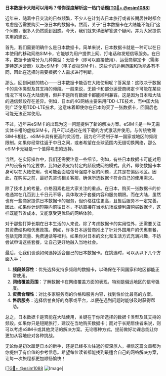 **日本数据卡大陆可以用吗？带你深度解析这一热门话题[[TG💪+ @esim1088](https://t.me/s/esim1088)]**

近年来，随着中日交流的日益频繁，不少人在计划去日本旅行或者长期居住时都会考虑是否需要购买一张日本的数据卡。然而，关于“日本数据卡在大陆能不能用”这个问题，很多人仍然感到困惑。今天，我们就来详细解答这个疑问，并为大家提供实用的建议。

首先，我们需要明确什么是日本数据卡。简单来说，日本数据卡就是一种可以在日本使用的移动网络SIM卡，它能够为用户提供上网、打电话和发短信等服务。在日本，数据卡通常分为几种类型：无锁卡（即可以直接使用）、运营商绑定卡（需绑定特定运营商）以及eSIM卡（电子虚拟SIM卡）。这些卡的适用范围和功能各有不同，因此在选择时需要根据个人需求进行判断。

那么，回到问题的核心——日本数据卡能否在大陆使用呢？答案是：这取决于数据卡的具体类型及其支持的频段。一般来说，无锁卡和部分运营商绑定卡可能在某些情况下可以在大陆使用，但并不是所有数据卡都能顺利兼容。这是因为日本和大陆的通信频段存在差异。例如，日本的4G网络主要采用FDD-LTE技术，而中国大陆则广泛使用TDD-LTE技术，这意味着即使你在日本购买了一张数据卡，回国后也可能无法正常使用。

不过，近年来eSIM卡的出现为这一问题提供了新的解决方案。eSIM卡是一种无需实体卡槽的虚拟SIM卡，用户可以通过在线下载的方式激活并使用。与传统物理SIM卡相比，eSIM卡具有更高的灵活性，因为它不受制于单一国家或地区的频段限制。如果你经常往返于中日之间，或者希望在全球范围内无缝切换网络，那么eSIM卡无疑是一个值得考虑的选择。

当然，在实际操作中，我们还需要注意一些细节。例如，有些日本数据卡可能对用户的设备有特定要求，比如必须支持特定的频段或网络模式。此外，即使数据卡本身可以在大陆使用，也可能会面临信号强度不足的问题，尤其是在偏远地区。因此，在购买之前，最好先咨询相关客服，确保所选数据卡符合自己的使用需求。

除了技术上的考量，价格因素也是大家关注的重点。在日本，购买一张数据卡的价格通常在几百到上千日元不等，具体取决于套餐内容和服务期限。而在大陆，虽然也有一些商家提供日本数据卡的服务，但价格往往更高，且售后服务不一定完善。因此，如果你计划短期内前往日本，不妨直接在当地机场或便利店购买数据卡，这样既能节省成本，又能享受更优质的网络体验。

对于那些打算长期在日本生活的人来说，除了考虑数据卡的实用性外，还需要关注其资费结构和优惠政策。例如，许多日本运营商推出了针对外国用户的优惠套餐，包括无限流量、免费通话等福利。如果你对日本的文化和生活方式充满兴趣，不妨尝试申请这些套餐，让自己更好地融入当地社会。

最后，让我们谈谈如何选择适合自己的日本数据卡。在挑选时，可以从以下几个方面入手：

1. **频段兼容性**：优先选择支持多频段的数据卡，以确保在不同国家和地区都能正常使用。
2. **网络覆盖范围**：了解数据卡在网络覆盖方面的表现，特别是偏远地区的信号强度。
3. **资费合理性**：对比多家服务商的价格和服务内容，找到性价比最高的方案。
4. **售后服务**：选择信誉良好的商家或平台，以便在遇到问题时能够及时获得帮助。

总之，日本数据卡是否能在大陆使用，关键在于你所选择的数据卡类型及其支持的频段。如果你只是短期旅行，建议在当地购买数据卡；而对于长期居住者来说，则可以考虑eSIM卡或其他灵活的解决方案。无论哪种方式，提前做好功课总能让你更加从容地应对各种挑战。

无论你是初次踏足日本的新手，还是已经多次往返的资深旅人，相信这篇文章都为你提供了有价值的参考信息。希望每位读者都能找到最适合自己的网络解决方案，让每一次旅程都更加顺畅愉快！

[[TG💪+ @esim1088](https://t.me/s/esim1088) ![Image](https://i.postimg.cc/4NQfJmqS/Snipaste-2025-05-13-00-14-12.png)]